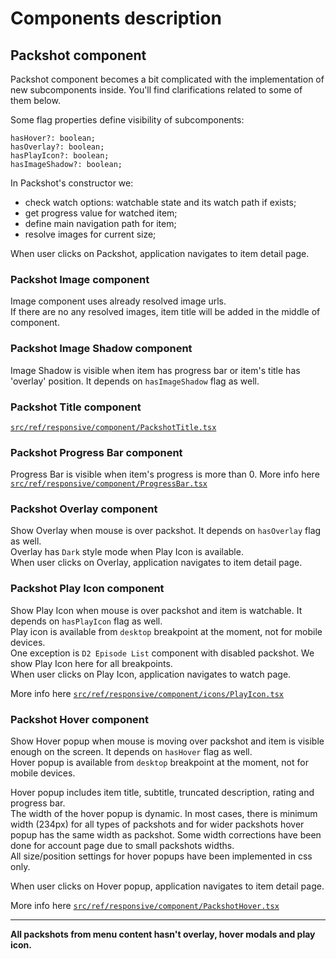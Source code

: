 # Components description
## Packshot component
Packshot component becomes a bit complicated with the implementation of new subcomponents inside.
You'll find clarifications related to some of them below.

Some flag properties define visibility of subcomponents:

    hasHover?: boolean;
	hasOverlay?: boolean;
	hasPlayIcon?: boolean;
	hasImageShadow?: boolean;

In Packshot's constructor we:
 - check watch options: watchable state and its watch path if exists;
 - get progress value for watched item;
 - define main navigation path for item;
 - resolve images for current size;

When user clicks on Packshot, application navigates to item detail page.

### **Packshot Image component**
Image component uses already resolved image urls.<br />
If there are no any resolved images, item title will be added in the middle of component.

### **Packshot Image Shadow component**
Image Shadow is visible when item has progress bar or item's title has 'overlay' position. It depends on `hasImageShadow` flag as well.

### **Packshot Title component**
[`src/ref/responsive/component/PackshotTitle.tsx`](PackshotTitle.tsx)

### **Packshot Progress Bar component**
Progress Bar is visible when item's progress is more than 0.
More info here [`src/ref/responsive/component/ProgressBar.tsx`](ProgressBar.tsx)

### **Packshot Overlay component**
Show Overlay when mouse is over packshot. It depends on `hasOverlay` flag as well.<br />
Overlay has `Dark` style mode when Play Icon is available.<br />
When user clicks on Overlay, application navigates to item detail page.

### **Packshot Play Icon component**
Show Play Icon when mouse is over packshot and item is watchable. It depends on `hasPlayIcon` flag as well.<br />
Play icon is available from `desktop` breakpoint at the moment, not for mobile devices.<br />
One exception is `D2 Episode List` component with disabled packshot. We show Play Icon here for all breakpoints.<br />
When user clicks on Play Icon, application navigates to watch page.

More info here [`src/ref/responsive/component/icons/PlayIcon.tsx`](PlayIcon.tsx)

### **Packshot Hover component**
Show Hover popup when mouse is moving over packshot and item is visible enough on the screen. It depends on `hasHover` flag as well.<br />
Hover popup is available from `desktop` breakpoint at the moment, not for mobile devices.<br />

Hover popup includes item title, subtitle, truncated description, rating and progress bar.<br />
The width of the hover popup is dynamic. In most cases, there is minimum width (234px) for all types of packshots and for wider packshots hover popup has the same width as packshot. Some width corrections have been done for account page due to small packshots widths.<br />
All size/position settings for hover popups have been implemented in css only.<br />

When user clicks on Hover popup, application navigates to item detail page.<br />

More info here [`src/ref/responsive/component/PackshotHover.tsx`](PackshotHover.tsx)

---------------------------------
**All packshots from menu content hasn't overlay, hover modals and play icon.**
